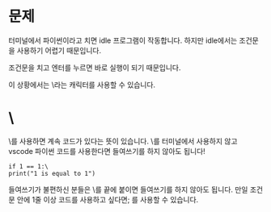 # 문제
터미널에서 파이썬이라고 치면 idle 프로그램이 작동합니다. 하지만 idle에서는 조건문을 사용하기 어렵기 때문입니다.

조건문을 치고 엔터를 누르면 바로 실행이 되기 때문입니다.

이 상황에서는 \라는 캐릭터를 사용할 수 있습니다.

# \
\를 사용하면 계속 코드가 있다는 뜻이 있습니다. \를 터미널에서 사용하지 않고 vscode 파이썬 코드를 사용한다면 들여쓰기를 하지 않아도 됩니다!

```
if 1 == 1:\
print("1 is equal to 1")
```

들여쓰기가 불편하신 분들은 \를 끝에 붙이면 들여쓰기를 하지 않아도 됩니다. 만일 조건문 안에 1줄 이상 코드를 사용하고 싶다면; 를 사용할 수 있습니다.
